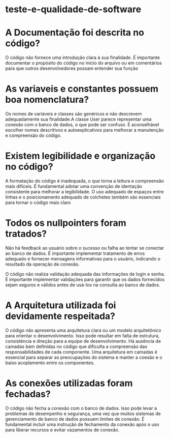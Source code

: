 # teste-e-qualidade-de-software

# A Documentação foi descrita no código?

O código não fornece uma introdução clara à sua finalidade. 
É importante documentar o propósito do código no início do arquivo
ou em comentários para que outros desenvolvedores possam entender sua função

# As variaveis e constantes possuem boa nomenclatura?
Os nomes de variáveis e classes são genéricos e não descrevem adequadamente 
sua finalidade.A classe User parece representar uma conexão com o banco de dados,
o que pode ser confuso. É aconselhável escolher nomes descritivos e autoexplicativos
para melhorar a manutenção e compreensão do código.

# Existem legibilidade e organização no código?

A formatação do código é inadequada, o que torna a leitura e compreensão mais difíceis.
É fundamental adotar uma convenção de identação consistente para melhorar a legibilidade.
O uso adequado de espaços entre linhas e o posicionamento adequado de colchetes também são 
essenciais para tornar o código mais claro

# Todos os nullpointers foram tratados?

Não há feedback ao usuário sobre o sucesso ou falha ao tentar se conectar ao banco de dados. 
É importante implementar tratamento de erros adequado e fornecer mensagens informativas 
para o usuário, indicando o resultado da operação de conexão.

O código não realiza validação adequada das informações de login e senha. É importante
implementar validações para garantir que os dados fornecidos sejam seguros e válidos 
antes de usá-los na consulta ao banco de dados.

# A Arquitetura utilizada foi devidamente respeitada?

O código não apresenta uma arquitetura clara ou um modelo arquitetônico para orientar o desenvolvimento. Isso pode resultar em falta de estrutura, consistência e direção para a equipe de desenvolvimento. Há ausência de camadas bem definidas no código que dificulta a compreensão das responsabilidades de cada componente. Uma arquitetura em camadas é essencial para separar as preocupações do sistema e manter a coesão e o baixo acoplamento entre os componentes.

# As conexões utilizadas foram fechadas?

O código não fecha a conexão com o banco de dados. Isso pode levar a problemas
de desempenho e segurança, uma vez que muitos sistemas de gerenciamento de banco 
de dados possuem limites de conexão. É fundamental incluir uma instrução de
fechamento da conexão após o uso para liberar recursos e evitar vazamentos de conexão.